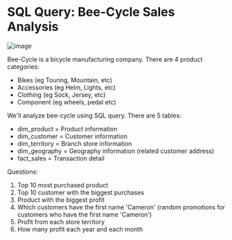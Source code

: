 # SQL Query: Bee-Cycle Sales Analysis

![image](https://user-images.githubusercontent.com/102453318/223387302-983607c3-3de1-4437-8f15-487b3b46fcbc.png)

Bee-Cycle is a bicycle manufacturing company. There are 4 product categories:
- Bikes (eg Touring, Mountain, etc)
- Accessories (eg Helm, Lights, etc)
- Clothing (eg Sock, Jersey, etc)
- Component (eg wheels, pedal etc)

We'll analyze bee-cycle using SQL query. There are 5 tables:

- dim_product = Product information
- dim_customer = Customer information
- dim_territory = Branch store information
- dim_geography = Geography information (related customer address)
- fact_sales = Transaction detail

Questions:

1. Top 10 most purchased product
2. Top 10 customer with the biggest purchases
3. Product with the biggest profit
4. Which customers have the first name 'Cameron' (random promotions for customers who have the first name 'Cameron')
5. Profit from each store territory
6. How many profit each year and each month
